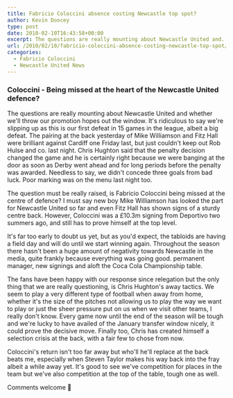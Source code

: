 ```yaml
---
title: Fabricio Coloccini absence costing Newcastle top spot?
author: Kevin Doocey
type: post
date: 2010-02-10T16:43:58+00:00
excerpt: The questions are really mounting about Newcastle United and..
url: /2010/02/10/fabricio-coloccini-absence-costing-newcastle-top-spot/
categories:
  - Fabricio Coloccini
  - Newcastle United News
---
```


### Coloccini - Being missed at the heart of the Newcastle United defence?

The questions are really mounting about Newcastle United and whether we'll throw our promotion hopes out the window. It's ridiculous to say we're slipping up as this is our first defeat in 15 games in the league, albeit a big defeat. The pairing at the back yesterday of Mike Williamson and Fitz Hall were brilliant against Cardiff one Friday last, but just couldn't keep out Rob Hulse and co. last night. Chris Hughton said that the penalty decision changed the game and he is certainly right because we were banging at the door as soon as Derby went ahead and for long periods before the penalty was awarded. Needless to say, we didn't concede three goals from bad luck. Poor marking was on the menu last night too.

The question must be really raised, is Fabricio Coloccini being missed at the centre of defence? I must say new boy Mike Williamson has looked the part for Newcastle United so far and even Fitz Hall has shown signs of a sturdy centre back. However, Coloccini was a £10.3m signing from Deportivo two summers ago, and still has to prove himself at the top level.

It's far too early to doubt us yet, but as you'd expect, the tabloids are having a field day and will do until we start winning again. Throughout the season there hasn't been a huge amount of negativity towards Newcastle in the media, quite frankly because everything was going good. permanent manager, new signings and aloft the Coca Cola Championship table.

The fans have been happy with our response since relegation but the only thing that we are really questioning, is Chris Hughton's away tactics. We seem to play a very different type of football when away from home, whether it's the size of the pitches not allowing us to play the way we want to play or just the sheer pressure put on us when we visit other teams, I really don't know. Every game now until the end of the season will be tough and we're lucky to have availed of the January transfer window nicely, it could prove the decisive move. Finally too, Chris has created himself a selection crisis at the back, with a fair few to chose from now.

Coloccini's return isn't too far away but who'll he'll replace at the back beats me, especially when Steven Taylor makes his way back into the fray albeit a while away yet. It's good to see we've competition for places in the team but we've also competition at the top of the table, tough one as well.

Comments welcome 🙂
